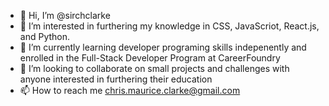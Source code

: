 - 👋 Hi, I’m @sirchclarke
- 👀 I’m interested in furthering my knowledge in CSS, JavaScriot, React.js, and Python. 
- 🌱 I’m currently learning developer programing skills indepenently and enrolled in the Full-Stack Developer Program at CareerFoundry
- 💞️ I’m looking to collaborate on small projects and challenges with anyone interested in furthering their education 
- 📫 How to reach me chris.maurice.clarke@gmail.com

<!---
sirchclarke/sirchclarke is a ✨ special ✨ repository because its `README.md` (this file) appears on your GitHub profile.
You can click the Preview link to take a look at your changes.
--->
